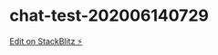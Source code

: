 # chat-test-202006140729

[Edit on StackBlitz ⚡️](https://stackblitz.com/edit/chat-test-202006140729)